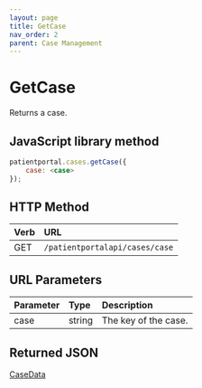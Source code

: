 ```yaml
---
layout: page
title: GetCase
nav_order: 2
parent: Case Management
---
```


# GetCase

Returns a case.

## JavaScript library method

```javascript
patientportal.cases.getCase({
    case: <case>
});
```

## HTTP Method

| Verb | URL                                               |
|:-----|:--------------------------------------------------|
| GET | `/patientportalapi/cases/case` |

## URL Parameters

| Parameter | Type   | Description                                                 |
|:----------|:-------|:------------------------------------------------------------|
| case | string | The key of the case. |

## Returned JSON

[CaseData](../objects-and-data-types/casedata)
